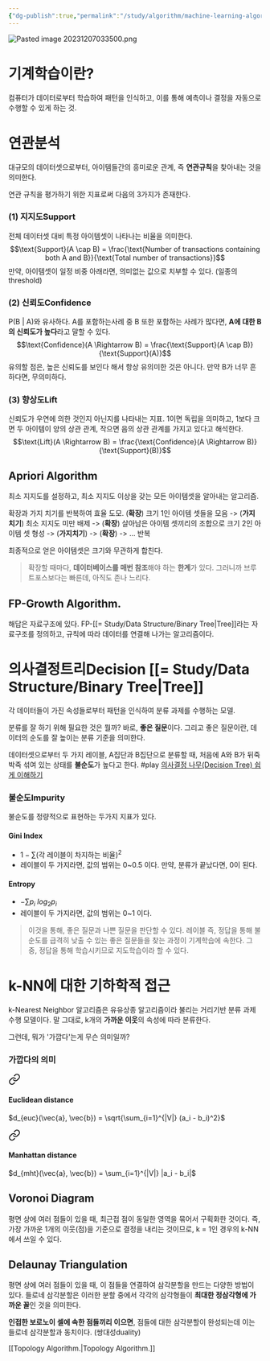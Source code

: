 ```yaml
---
{"dg-publish":true,"permalink":"/study/algorithm/machine-learning-algorithm/","created":"2024-04-22T02:22:52.000+09:00","updated":"2025-01-14T15:33:43.000+09:00"}
---
```



![Pasted image 20231207033500.png](/img/user/z-Attached%20Files/Pasted%20image%2020231207033500.png)
# 기계학습이란?
컴퓨터가 데이터로부터 학습하여 패턴을 인식하고, 이를 통해 예측이나 결정을 자동으로 수행할 수 있게 하는 것.

# 연관분석
대규모의 데이터셋으로부터, 아이템들간의 흥미로운 관계, 즉 **연관규칙**을 찾아내는 것을 의미한다.

연관 규칙을 평가하기 위한 지표로써 다음의 3가지가 존재한다.
### (1) 지지도Support
전체 데이터셋 대비 특정 아이템셋이 나타나는 비율을 의미한다.
$$\text{Support}(A \cap B) = \frac{\text{Number of transactions containing both A and B}}{\text{Total number of transactions}}$$
만약, 아이템셋이 일정 비중 아래라면, 의미없는 값으로 치부할 수 있다. (일종의 threshold)

### (2) 신뢰도Confidence
P(B | A)와 유사하다. A를 포함하는사례 중 B 또한 포함하는 사례가 많다면, **A에 대한 B의 신뢰도가 높다**라고 말할 수 있다.
$$\text{Confidence}(A \Rightarrow B) = \frac{\text{Support}(A \cap B)}{\text{Support}(A)}$$
유의할 점은, 높은 신뢰도를 보인다 해서 항상 유의미한 것은 아니다. 만약 B가 너무 흔하다면, 무의미하다.

### (3) 향상도Lift
신뢰도가 우연에 의한 것인지 아닌지를 나타내는 지표.
1이면 독립을 의미하고,  1보다 크면 두 아이템이 양의 상관 관계, 작으면 음의 상관 관계를 가지고 있다고 해석한다.
$$\text{Lift}(A \Rightarrow B) = \frac{\text{Confidence}(A \Rightarrow B)}{\text{Support}(B)}$$
## Apriori Algorithm
최소 지지도를 설정하고, 최소 지지도 이상을 갖는 모든 아이템셋을 알아내는 알고리즘.

확장과 가지 치기를 반복하여 효율 도모.
(**확장**) 크기 1인 아이템 셋들을 모음 -> (**가지치기**) 최소 지지도 미만 배제 -> (**확장**) 살아남은 아이템 셋끼리의 조합으로 크기 2인 아이템 셋 형성 -> (**가지치기**) -> (**확장**) -> ... 반복

최종적으로 얻은 아이템셋은 크기와 무관하게 합친다.
>확장할 때마다, **데이터베이스를 매번 참조**해야 하는 **한계**가 있다. 그러니까 브루트포스보다는 빠른데, 아직도 존나 느리다.

## FP-Growth Algorithm.
해답은 자료구조에 있다.
FP-[[= Study/Data Structure/Binary Tree\|Tree]]라는 자료구조를 정의하고, 규칙에 따라 데이터를 연결해 나가는 알고리즘이다.

# 의사결정트리Decision [[= Study/Data Structure/Binary Tree\|Tree]]
각 데이터들이 가진 속성들로부터 패턴을 인식하여 분류 과제를 수행하는 모델.

분류를 잘 하기 위해 필요한 것은 뭘까?
바로, **좋은 질문**이다.
그리고 좋은 질문이란, 데이터의 순도를 잘 높이는 분류 기준을 의미한다.

데이터셋으로부터 두 가지 레이블, A집단과 B집단으로 분류할 때,
처음에 A와 B가 뒤죽박죽 섞여 있는 상태를 **불순도**가 높다고 한다.
#play [의사결정 나무(Decision Tree) 쉽게 이해하기](https://hleecaster.com/ml-decision-tree-concept/)
### 불순도Impurity
불순도를 정량적으로 표현하는 두가지 지표가 있다.
#### Gini Index
- $1 - \sum \text {(각 레이블이 차지하는 비율)}^2$
- 레이블이 두 가지라면, 값의 범위는 0~0.5 이다. 만약, 분류가 끝났다면, 0이 된다.
#### Entropy
- $-\sum p_i\ log_2 p_i$
- 레이블이 두 가지라면, 값의 범위는 0~1 이다.

>이것을 통해, 좋은 질문과 나쁜 질문을 판단할 수 있다. 레이블 즉, 정답을 통해 불순도를 급격히 낮출 수 있는 좋은 질문들을 찾는 과정이 기계학습에 속한다. 그 중, 정답을 통해 학습시키므로 지도학습이라 할 수 있다.

# k-NN에 대한 기하학적 접근
k-Nearest Neighbor 알고리즘은 유유상종 알고리즘이라 불리는 거리기반 분류 과제 수행 모델이다.
말 그대로, k개의 **가까운 이웃**의 속성에 따라 분류한다.

그런데, 뭐가 '가깝다'는게 무슨 의미일까?
### 가깝다의 의미


<div class="transclusion internal-embed is-loaded"><a class="markdown-embed-link" href="/study/data-processing-and-analysis/text-classification/#euclidean-distance" aria-label="Open link"><svg xmlns="http://www.w3.org/2000/svg" width="24" height="24" viewBox="0 0 24 24" fill="none" stroke="currentColor" stroke-width="2" stroke-linecap="round" stroke-linejoin="round" class="svg-icon lucide-link"><path d="M10 13a5 5 0 0 0 7.54.54l3-3a5 5 0 0 0-7.07-7.07l-1.72 1.71"></path><path d="M14 11a5 5 0 0 0-7.54-.54l-3 3a5 5 0 0 0 7.07 7.07l1.71-1.71"></path></svg></a><div class="markdown-embed">



#### Euclidean distance
$d_{euc}(\vec{a}, \vec{b}) = \sqrt{\sum_{i=1}^{|V|} (a_i - b_i)^2}$

</div></div>



<div class="transclusion internal-embed is-loaded"><a class="markdown-embed-link" href="/study/data-processing-and-analysis/text-classification/#manhattan-distance" aria-label="Open link"><svg xmlns="http://www.w3.org/2000/svg" width="24" height="24" viewBox="0 0 24 24" fill="none" stroke="currentColor" stroke-width="2" stroke-linecap="round" stroke-linejoin="round" class="svg-icon lucide-link"><path d="M10 13a5 5 0 0 0 7.54.54l3-3a5 5 0 0 0-7.07-7.07l-1.72 1.71"></path><path d="M14 11a5 5 0 0 0-7.54-.54l-3 3a5 5 0 0 0 7.07 7.07l1.71-1.71"></path></svg></a><div class="markdown-embed">



#### Manhattan distance
$d_{mht}(\vec{a}, \vec{b}) = \sum_{i=1}^{|V|} |a_i - b_i|$

</div></div>


## Voronoi Diagram
평면 상에 여러 점들이 있을 때, 최근접 점이 동일한 영역을 묶어서 구획화한 것이다.
즉, 가장 가까운 1개의 이웃(점)을 기준으로 결정을 내리는 것이므로, k = 1인 경우의 k-NN에서 쓰일 수 있다.

## Delaunay Triangulation
평면 상에 여러 점들이 있을 때, 이 점들을 연결하여 삼각분할을 만드는 다양한 방법이 있다.
들로네 삼각분할은 이러한 분할 중에서 각각의 삼각형들이 **최대한 정삼각형에 가까운 꼴**인 것을 의미한다.

**인접한 보로노이 셀에 속한 점들끼리 이으면**, 점들에 대한 삼각분할이 완성되는데 이는 들로네 삼각분할과 동치이다. (쌍대성duality)

[[Topology Algorithm.\|Topology Algorithm.]]
